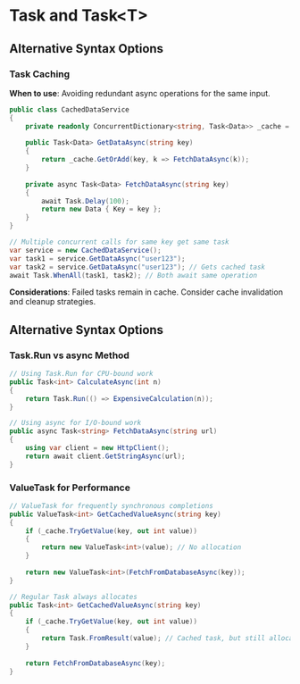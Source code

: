 # Task and Task&lt;T&gt;
## Alternative Syntax Options
### Task Caching

**When to use**: Avoiding redundant async operations for the same input.

```csharp
public class CachedDataService
{
    private readonly ConcurrentDictionary<string, Task<Data>> _cache = new();
    
    public Task<Data> GetDataAsync(string key)
    {
        return _cache.GetOrAdd(key, k => FetchDataAsync(k));
    }
    
    private async Task<Data> FetchDataAsync(string key)
    {
        await Task.Delay(100);
        return new Data { Key = key };
    }
}

// Multiple concurrent calls for same key get same task
var service = new CachedDataService();
var task1 = service.GetDataAsync("user123");
var task2 = service.GetDataAsync("user123"); // Gets cached task
await Task.WhenAll(task1, task2); // Both await same operation
```

**Considerations**: Failed tasks remain in cache. Consider cache invalidation and cleanup strategies.

## Alternative Syntax Options

### Task.Run vs async Method

```csharp
// Using Task.Run for CPU-bound work
public Task<int> CalculateAsync(int n)
{
    return Task.Run(() => ExpensiveCalculation(n));
}

// Using async for I/O-bound work
public async Task<string> FetchDataAsync(string url)
{
    using var client = new HttpClient();
    return await client.GetStringAsync(url);
}
```

### ValueTask for Performance

```csharp
// ValueTask for frequently synchronous completions
public ValueTask<int> GetCachedValueAsync(string key)
{
    if (_cache.TryGetValue(key, out int value))
    {
        return new ValueTask<int>(value); // No allocation
    }
    
    return new ValueTask<int>(FetchFromDatabaseAsync(key));
}

// Regular Task always allocates
public Task<int> GetCachedValueAsync(string key)
{
    if (_cache.TryGetValue(key, out int value))
    {
        return Task.FromResult(value); // Cached task, but still allocates
    }
    
    return FetchFromDatabaseAsync(key);
}
```
